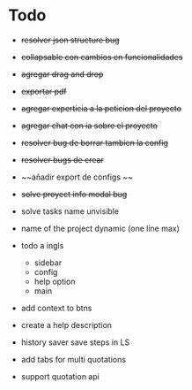 # Todo
- ~~resolver json structure bug~~
- ~~collapsable con cambios en funcionalidades~~
- ~~agregar drag and drop~~
- ~~exportar pdf~~
- ~~agregar experticia a la peticion del proyecto~~
- ~~agregar chat con ia sobre el proyecto~~

- ~~resolver bug de borrar tambien la config~~
- ~~resolver bugs de crear~~
- ~~añadir export de configs ~~
- ~~solve proyect info modal bug~~


- solve tasks name unvisible
- name of the project dynamic (one line max)
- todo a ingls
  - sidebar
  - config
  - help option
  - main
- add context to btns
- create a help description
- history saver save steps in LS
- add tabs for multi quotations
- support quotation api